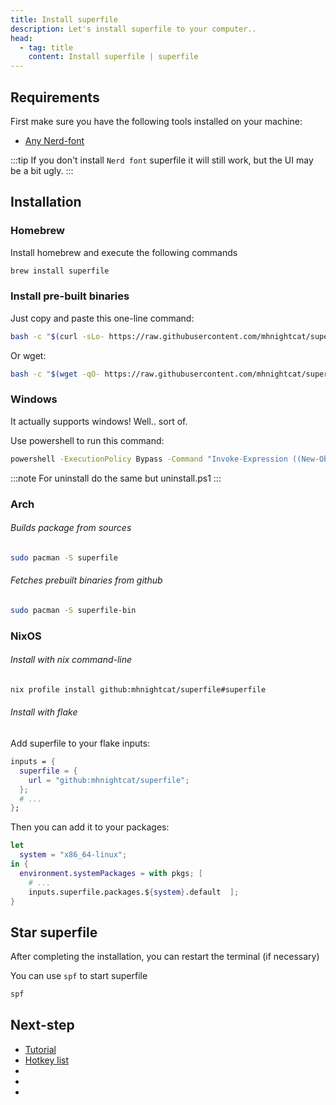 ```yaml
---
title: Install superfile
description: Let's install superfile to your computer..
head:
  - tag: title
    content: Install superfile | superfile
---
```


## Requirements

First make sure you have the following tools installed on your machine:

- [Any Nerd-font ](https://www.nerdfonts.com/font-downloads)

:::tip
If you don't install `Nerd font` superfile it will still work, but the UI may be a bit ugly.
:::

## Installation

### Homebrew

Install homebrew and execute the following commands

```bash
brew install superfile
```

### Install pre-built binaries

Just copy and paste this one-line command:

```bash
bash -c "$(curl -sLo- https://raw.githubusercontent.com/mhnightcat/superfile/main/install.sh)"
```
Or wget:
```bash
bash -c "$(wget -qO- https://raw.githubusercontent.com/mhnightcat/superfile/main/install.sh)"
```

### Windows

It actually supports windows! Well.. sort of.

Use powershell to run this command:

```bash
powershell -ExecutionPolicy Bypass -Command "Invoke-Expression ((New-Object System.Net.WebClient).DownloadString('https://raw.githubusercontent.com/mhnightcat/superfile/main/install.ps1'))"
```
:::note
For uninstall do the same but uninstall.ps1
:::

### Arch

###### Builds package from sources

```bash
sudo pacman -S superfile
```

###### Fetches prebuilt binaries from github

```bash
sudo pacman -S superfile-bin
```

### NixOS

###### Install with nix command-line

```bash
nix profile install github:mhnightcat/superfile#superfile
```

###### Install with flake

Add superfile to your flake inputs:

```nix
inputs = {
  superfile = {
    url = "github:mhnightcat/superfile";
  };
  # ...
};
```

Then you can add it to your packages:

```nix
let
  system = "x86_64-linux";
in {
  environment.systemPackages = with pkgs; [
    # ...
    inputs.superfile.packages.${system}.default  ];
}
```

## Star superfile

After completing the installation, you can restart the terminal (if necessary)

You can use `spf` to start superfile

```bash
spf
```

## Next-step

- [Tutorial](/getting-started/tutorial)
- [Hotkey list](/getting-started/hotkey-list)
- []()
- []()
- []()